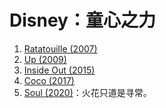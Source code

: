 # Disney：童心之力

1. [Ratatouille (2007)](https://movie.douban.com/subject/1793491/)
2. [Up (2009)](https://movie.douban.com/subject/2129039/)
3. [Inside Out (2015)](https://movie.douban.com/subject/10533913/)
4. [Coco (2017)](https://movie.douban.com/subject/20495023/)
5. [Soul (2020)](https://movie.douban.com/subject/24733428/)：火花只道是寻常。
